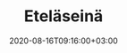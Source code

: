 ---
title: "Eteläseinä"
date: 2020-08-16T09:16:00+03:00
slug: ""
description: ""
keywords: []
draft: false
tags: []
math: false
toc: false
topo: "veikkola-trad"
types: ["trad"]
---